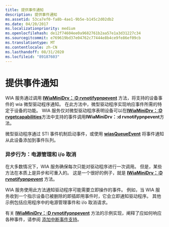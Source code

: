```yaml
---
title: 提供事件通知
description: 提供事件通知
ms.assetid: 53ca7ef0-fa8b-4ae1-9b5e-b145c2d02db2
ms.date: 04/20/2017
ms.localizationpriority: medium
ms.openlocfilehash: de12f74604ee0a9682761b2aa57e1a3d31227c34
ms.sourcegitcommit: e769619bd37e04762c77444e8b4ce9fe86ef09cb
ms.translationtype: MT
ms.contentlocale: zh-CN
ms.lasthandoff: 08/31/2020
ms.locfileid: "89187603"
---
```

# <a name="providing-event-notification"></a>提供事件通知





WIA 服务通过调用 [**IWiaMiniDrv：:D rvnotifypnpevent**](/windows-hardware/drivers/ddi/wiamindr_lh/nf-wiamindr_lh-iwiaminidrv-drvnotifypnpevent) 方法，将支持的设备事件的 wia 微型驱动程序通知。 在此方法中，微型驱动程序实现响应事件所需的特定于设备的功能。 WIA 服务仅对微型驱动程序表明设备可以在[**IWiaMiniDrv：:D rvgetcapabilities**](/windows-hardware/drivers/ddi/wiamindr_lh/nf-wiamindr_lh-iwiaminidrv-drvgetcapabilities)方法中支持的事件调用**IWiaMiniDrv：:d rvnotifypnpevent**方法。

微型驱动程序通过 STI 事件机制启动事件，或使用 [**wiasQueueEvent**](/windows-hardware/drivers/ddi/wiamdef/nf-wiamdef-wiasqueueevent) 将事件通知从此设备添加到事件队列。

### <a name="asynchronous-behavior-power-management-and-io-cancellation"></a>异步行为：电源管理和 i/o 取消

在大多数情况下，WIA 服务确保每次只能对驱动程序进行一次调用。 但是，某些方法在本质上是异步和可重入的。 这是一个很好的例子，就是 [**IWiaMiniDrv：:D rvnotifypnpevent**](/windows-hardware/drivers/ddi/wiamindr_lh/nf-wiamindr_lh-iwiaminidrv-drvnotifypnpevent) 方法。

WIA 服务使用此方法通知驱动程序可能需要立即操作的事件。 例如，当 WIA 服务收到一个指示设备已被删除的即插即用事件时，它会立即通知驱动程序。 其他示例包括应用程序中的电源管理事件和 i/o 取消请求。

有关 [**IWiaMiniDrv：:D rvnotifypnpevent**](/windows-hardware/drivers/ddi/wiamindr_lh/nf-wiamindr_lh-iwiaminidrv-drvnotifypnpevent) 方法的示例实现，阐释了应如何响应各种事件，请参阅 [添加中断事件支持](adding-interrupt-event-support.md)。

 

